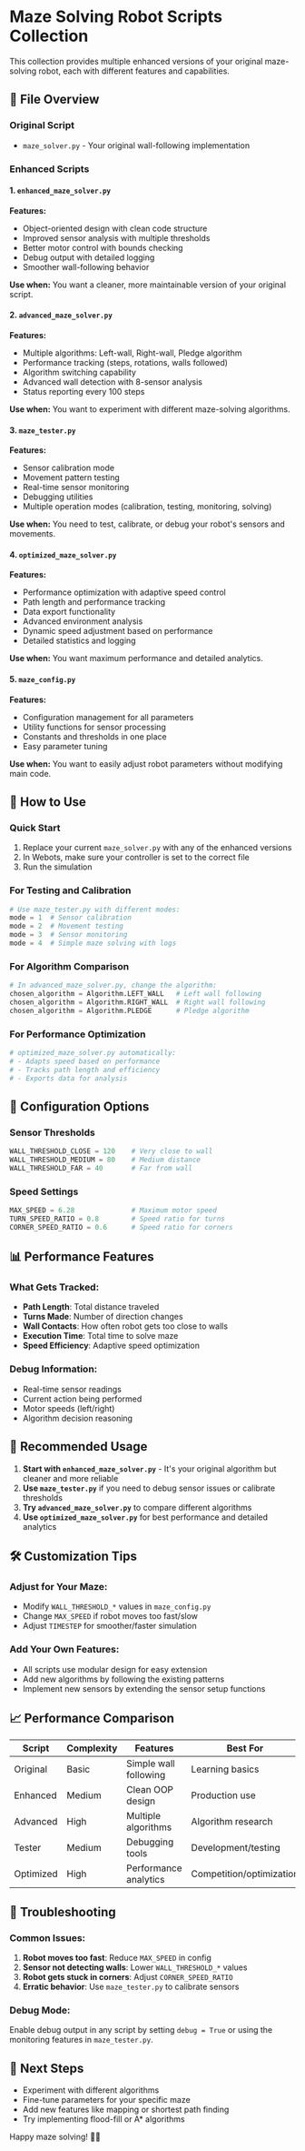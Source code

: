 # Maze Solving Robot Scripts Collection

This collection provides multiple enhanced versions of your original maze-solving robot, each with different features and capabilities.

## 📁 File Overview

### Original Script
- `maze_solver.py` - Your original wall-following implementation

### Enhanced Scripts

#### 1. `enhanced_maze_solver.py` 
**Features:**
- Object-oriented design with clean code structure
- Improved sensor analysis with multiple thresholds
- Better motor control with bounds checking
- Debug output with detailed logging
- Smoother wall-following behavior

**Use when:** You want a cleaner, more maintainable version of your original script.

#### 2. `advanced_maze_solver.py`
**Features:**
- Multiple algorithms: Left-wall, Right-wall, Pledge algorithm
- Performance tracking (steps, rotations, walls followed)
- Algorithm switching capability
- Advanced wall detection with 8-sensor analysis
- Status reporting every 100 steps

**Use when:** You want to experiment with different maze-solving algorithms.

#### 3. `maze_tester.py`
**Features:**
- Sensor calibration mode
- Movement pattern testing
- Real-time sensor monitoring
- Debugging utilities
- Multiple operation modes (calibration, testing, monitoring, solving)

**Use when:** You need to test, calibrate, or debug your robot's sensors and movements.

#### 4. `optimized_maze_solver.py`
**Features:**
- Performance optimization with adaptive speed control
- Path length and performance tracking
- Data export functionality
- Advanced environment analysis
- Dynamic speed adjustment based on performance
- Detailed statistics and logging

**Use when:** You want maximum performance and detailed analytics.

#### 5. `maze_config.py`
**Features:**
- Configuration management for all parameters
- Utility functions for sensor processing
- Constants and thresholds in one place
- Easy parameter tuning

**Use when:** You want to easily adjust robot parameters without modifying main code.

## 🚀 How to Use

### Quick Start
1. Replace your current `maze_solver.py` with any of the enhanced versions
2. In Webots, make sure your controller is set to the correct file
3. Run the simulation

### For Testing and Calibration
```python
# Use maze_tester.py with different modes:
mode = 1  # Sensor calibration
mode = 2  # Movement testing
mode = 3  # Sensor monitoring  
mode = 4  # Simple maze solving with logs
```

### For Algorithm Comparison
```python
# In advanced_maze_solver.py, change the algorithm:
chosen_algorithm = Algorithm.LEFT_WALL   # Left wall following
chosen_algorithm = Algorithm.RIGHT_WALL  # Right wall following  
chosen_algorithm = Algorithm.PLEDGE      # Pledge algorithm
```

### For Performance Optimization
```python
# optimized_maze_solver.py automatically:
# - Adapts speed based on performance
# - Tracks path length and efficiency
# - Exports data for analysis
```

## 🔧 Configuration Options

### Sensor Thresholds
```python
WALL_THRESHOLD_CLOSE = 120    # Very close to wall
WALL_THRESHOLD_MEDIUM = 80    # Medium distance
WALL_THRESHOLD_FAR = 40       # Far from wall
```

### Speed Settings
```python
MAX_SPEED = 6.28              # Maximum motor speed
TURN_SPEED_RATIO = 0.8        # Speed ratio for turns
CORNER_SPEED_RATIO = 0.6      # Speed ratio for corners
```

## 📊 Performance Features

### What Gets Tracked:
- **Path Length**: Total distance traveled
- **Turns Made**: Number of direction changes
- **Wall Contacts**: How often robot gets too close to walls
- **Execution Time**: Total time to solve maze
- **Speed Efficiency**: Adaptive speed optimization

### Debug Information:
- Real-time sensor readings
- Current action being performed
- Motor speeds (left/right)
- Algorithm decision reasoning

## 🎯 Recommended Usage

1. **Start with `enhanced_maze_solver.py`** - It's your original algorithm but cleaner and more reliable
2. **Use `maze_tester.py`** if you need to debug sensor issues or calibrate thresholds
3. **Try `advanced_maze_solver.py`** to compare different algorithms
4. **Use `optimized_maze_solver.py`** for best performance and detailed analytics

## 🛠️ Customization Tips

### Adjust for Your Maze:
- Modify `WALL_THRESHOLD_*` values in `maze_config.py`
- Change `MAX_SPEED` if robot moves too fast/slow
- Adjust `TIMESTEP` for smoother/faster simulation

### Add Your Own Features:
- All scripts use modular design for easy extension
- Add new algorithms by following the existing patterns
- Implement new sensors by extending the sensor setup functions

## 📈 Performance Comparison

| Script | Complexity | Features | Best For |
|--------|------------|----------|----------|
| Original | Basic | Simple wall following | Learning basics |
| Enhanced | Medium | Clean OOP design | Production use |
| Advanced | High | Multiple algorithms | Algorithm research |
| Tester | Medium | Debugging tools | Development/testing |
| Optimized | High | Performance analytics | Competition/optimization |

## 🐛 Troubleshooting

### Common Issues:
1. **Robot moves too fast**: Reduce `MAX_SPEED` in config
2. **Sensor not detecting walls**: Lower `WALL_THRESHOLD_*` values
3. **Robot gets stuck in corners**: Adjust `CORNER_SPEED_RATIO`
4. **Erratic behavior**: Use `maze_tester.py` to calibrate sensors

### Debug Mode:
Enable debug output in any script by setting `debug = True` or using the monitoring features in `maze_tester.py`.

## 🎉 Next Steps

- Experiment with different algorithms
- Fine-tune parameters for your specific maze
- Add new features like mapping or shortest path finding
- Try implementing flood-fill or A* algorithms

Happy maze solving! 🤖🌟